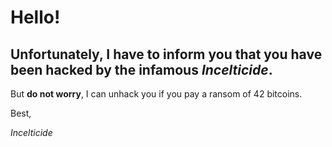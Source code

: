 
# Hello!

## Unfortunately, I have to inform you that you have been hacked by the infamous __*Incelticide*__.

But __do not worry__, I can unhack you if you pay a ransom of 42 bitcoins. 

Best, 

*Incelticide*
